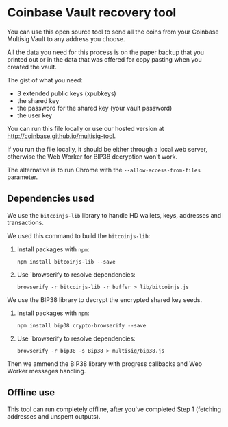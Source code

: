 Coinbase Vault recovery tool
============================

You can use this open source tool to send all the coins from your Coinbase Multisig Vault to any address you choose.

All the data you need for this process is on the paper backup that you printed out or in the data that was offered for copy pasting when you created the vault.

The gist of what you need:

* 3 extended public keys (xpubkeys)
* the shared key
* the password for the shared key (your vault password)
* the user key

You can run this file locally or use our hosted version at http://coinbase.github.io/multisig-tool.

If you run the file locally, it should be either through a local web server, otherwise the Web Worker for BIP38 decryption won't work.

The alternative is to run Chrome with the `--allow-access-from-files` parameter.

## Dependencies used

We use the `bitcoinjs-lib` library to handle HD wallets, keys, addresses and transactions.

We used this command to build the `bitcoinjs-lib`:

1. Install packages with `npm`:

    `npm install bitcoinjs-lib --save`

2. Use `browserify to resolve dependencies:

    `browserify -r bitcoinjs-lib -r buffer > lib/bitcoinjs.js`

We use the BIP38 library to decrypt the encrypted shared key seeds.

1. Install packages with `npm`:

    `npm install bip38 crypto-browserify --save`

2. Use `browserify to resolve dependencies:

    `browserify -r bip38 -s Bip38 > multisig/bip38.js`

Then we ammend the BIP38 library with progress callbacks and Web Worker messages handling.

## Offline use

This tool can run completely offline, after you've completed Step 1 (fetching addresses and unspent outputs).
